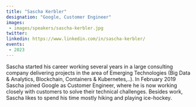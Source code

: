 ```yaml
---
title: "Sascha Kerbler"
designation: "Google, Customer Engineer"
images:
 - images/speakers/sascha-kerbler.jpg
twitter: 
linkedin: https://www.linkedin.com/in/sascha-kerbler/
events:
 - 2023
---
```


Sascha started his career working several years in a large consulting company delivering projects in the area of Emerging Technologies (Big Data & Analytics, Blockchain, Containers & Kubernetes,..). In February 2019 Sascha joined Google as Customer Engineer, where he is now working closely with customers to solve their technical challenges. Besides work, Sascha likes to spend his time mostly hiking and playing ice-hockey.